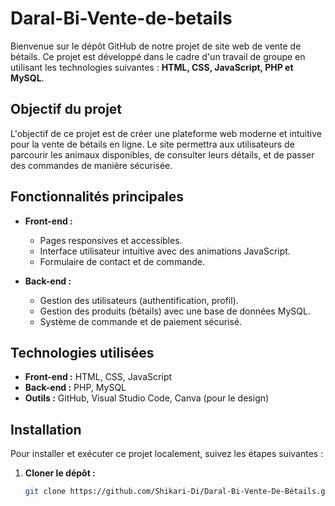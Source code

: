 # Daral-Bi-Vente-de-betails

Bienvenue sur le dépôt GitHub de notre projet de site web de vente de bétails. Ce projet est développé dans le cadre d'un travail de groupe en utilisant les technologies suivantes : **HTML, CSS, JavaScript, PHP et MySQL**.

## Objectif du projet

L'objectif de ce projet est de créer une plateforme web moderne et intuitive pour la vente de bétails en ligne. Le site permettra aux utilisateurs de parcourir les animaux disponibles, de consulter leurs détails, et de passer des commandes de manière sécurisée.

## Fonctionnalités principales

- **Front-end :**
  - Pages responsives et accessibles.
  - Interface utilisateur intuitive avec des animations JavaScript.
  - Formulaire de contact et de commande.

- **Back-end :**
  - Gestion des utilisateurs (authentification, profil).
  - Gestion des produits (bétails) avec une base de données MySQL.
  - Système de commande et de paiement sécurisé.

## Technologies utilisées

- **Front-end :** HTML, CSS, JavaScript
- **Back-end :** PHP, MySQL
- **Outils :** GitHub, Visual Studio Code, Canva (pour le design)

## Installation

Pour installer et exécuter ce projet localement, suivez les étapes suivantes :

1. **Cloner le dépôt :**
   ```bash
   git clone https://github.com/Shikari-Di/Daral-Bi-Vente-De-Bétails.git
